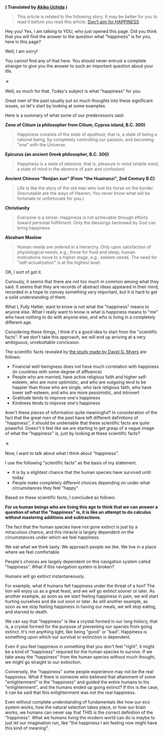 
<!-- What is Hapiness for You? -->
<!-- Taking Scientific Approach to Happiness -->

**( Translated by [Akiko Uchida](https://twitter.com/beautifultrans6) )**

> This article is related to the following story. It may be better for you to read it before you read this article.
[Don't aim for HAPPINESS](/en/world/your-goal)

Hey you! Yes, I am talking to YOU, who just opened this page. 
Did you think that you will find the answer to the question what "happiness" is for you, here in this page?

Well, I am sorry!

You cannot find any of that here.
You should never entrust a complete stranger to give you the answer to such an important question about your life.

＊

Well, so much for that.
Today's subject is what "happiness" for you.

Great men of the past usually put so much thoughts into these significant issues, so let's start by looking at some examples.

Here is a summary of what some of our predecessors said:

**Zeno of Citium (a philosopher from Citium, Cyprus island, B.C. 300)**
> Happiness consists of the state of *apatheia*, that is, a state of being a rational being, by completely controlling our passion, and becoming "one" with the Universe.

**Epicurus (an ancient Greek philosopher, B.C. 300)**
> Happiness is a state of *ataraxia*, that is, pleasure in mind (stable mind, a state of mind in the absence of pain and confusion)

**Ancient Chinese "Renjian xun" (From "the Huainanzi", 2nd Century B.C)**
> Life is like the story of the old man who lost his horse on the border.
(Inscrutable are the ways of Heaven; You never know what will be fortunate or unfortunate for you.)

**Christianity**
> Everyone is a sinner.
Happiness is not achievable through efforts toward personal fulfillment.
Only the blessings bestowed by God can bring happiness.

**Abraham Maslow**
> Human needs are ordered in a hierarchy.
Only upon satisfaction of physiological needs, e.g., those for food and sleep, human motivations move to a higher stage, e.g., esteem needs.
The need for "self-actualization" is at the highest level.

OK, I sort of got it.

Curiously, it seems that there are not too much in common among what they said.
It seems that they are records of abstract ideas appeared in their mind, recorded in a hope to convey something very important, but it is hard to get a solid understanding of them.

What I, Fully Hatter, want to know is not what the "happiness" means to anyone else.
What I really want to know is what is happiness means to "me" who have nothing to do with anyone else, and who is living in a completely different age. 

Considering these things, I think it's a good idea to start from the "scientific facts".
If we don't take this approach, we will end up arriving at a very ambiguous, unrebuttable conclusion. 

The scientific facts revealed by [the study made by David G. Myers](http://www.davidmyers.org/Brix?pageID=47) are follows:
- Financial well-beingness does not have much correlation with happiness (in countries with some degree of affluence)
- People who are married, have active religious faith and higher self-esteem, who are more optimistic, and who are outgoing tend to be happier than those who are single, who lack religious faith, who have lower self-esteem, and who are more pessimistic, and introvert
-  Gratitude tends to improve one's happiness
- Kindness tends to improve one's happiness

Aren't these pieces of information quite meaningful?
In consideration of the fact that the great men of the past have left different definitions of "happiness", it should be undeniable that these scientific facts are quite powerful.
Doesn't it feel like we are starting to get grasp of a vague image of what the "happiness" is, just by looking at these scientific facts?

＊

Now, I want to talk about what I think about "happiness".

I use the following "scientific facts" as the basis of my statement. 
-  It is by a slightest chance that the human species have survived until today
- People make completely different choices depending on under what circumstances they feel "happy"

Based on these scientific facts, I concluded as follows:

**For us human beings who are living this age to think that we can answer a question of what the "happiness" is, it is like an attempt to do calculus without mastering additions and subtractions**.

The fact that the human species have not gone extinct is just by a miraculous chance, and this miracle is largely dependent on the circumstances under which we feel happiness.

We eat what we think tasty.
We approach people we like. We live in a place where we feel comfortable.

People's choices are largely dependent on this navigation system called "happiness". What if this navigation system is broken?

Humans will go extinct instantaneously.

For example, what if humans felt happiness under the threat of a lion?
The lion will enjoy us as a great feast, and we will go extinct sooner or later.
As another example, as soon as we start feeling happiness in pain, we will start hurting ourselves and die out soon or later.
As still another example, as soon as we stop feeling happiness in having our meals, we will stop eating, and starved to death.

We can say that "happiness" is like a crystal formed in our long history, that is, a crystal formed for the purpose of preventing our species from going extinct.
It's not anything light, like being "good" or "bad".
Happiness is something upon which our survival or extinction is dependent.

Even if you feel happiness in something that you don't feel "right", it might be a kind of "happiness" required for the human species to survive.
If we take away the "happiness" from the human species without much thought, we might go straight to our extinction.

Conversely, the "happiness" some people experience may not be the real happiness.
What if there is someone who believed that attainment of some "enlightenment" is the "happiness" and guided the entire humans to his "enlightenment", and the humans ended up going extinct?
If this is the case, it can be said that this enlightenment was not the real happiness.

Even without complete understanding of fundamentals like how our eco system works, how the natural selection takes place, or how our brain works, we humans can never say that THIS is the correct definition of the "happiness".
What we humans living the modern world can do is maybe to just let our imagination run, like "the happiness I am feeling now might have this kind of meaning".
